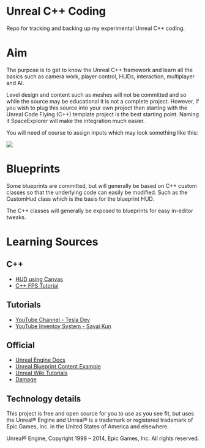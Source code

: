 Unreal C++ Coding
=================

Repo for tracking and backing up my experimental Unreal C++ coding.

# Aim

The purpose is to get to know the Unreal C++ framework and learn all the basics such as camera work, player control, HUDs, interaction, multiplayer and AI.

Level design and content such as meshes will not be committed and so while the source may be educational it is not a complete project. However, if you wish to plug this source into your own project then starting with the Unreal Code Flying (C++) template project is the best starting point. Naming it SpaceExplorer will make the integration much easier.

You will need of course to assign inputs which may look something like this:

![](http://i955.photobucket.com/albums/ae34/Bornich/SpaceExplorerInput_zpsc1672e10.png)

# Blueprints

Some blueprints are committed, but will generally be based on C++ custom classes so that the underlying code can easily be modified. Such as the CustomHud class which is the basis for the blueprint HUD.

The C++ classes will generally be exposed to blueprints for easy in-editor tweaks.

# Learning Sources

## C++

* [HUD using Canvas](https://wiki.unrealengine.com/HUD,_Canvas,_Code_Sample_of_800%2B_Lines,_Create_Buttons_%26_Draw_Materials)
* [C++ FPS Tutorial](https://wiki.unrealengine.com/First_Person_Shooter_C%2B%2B_Tutorial)

## Tutorials

* [YouTube Channel - Tesla Dev](https://www.youtube.com/channel/UC3QBWg9pMnaFF-q0qjXPDEg)
* [YouTube Inventoy System - Savai Kun](https://www.youtube.com/channel/UCLCVZLOs3tdcKYGjmXZWK2Q)

## Official

* [Unreal Engine Docs](https://docs.unrealengine.com)
* [Unreal Blueprint Content Example](https://docs.unrealengine.com/latest/INT/Resources/ContentExamples/Blueprints/index.html)
* [Unreal Wiki Tutorials](https://wiki.unrealengine.com/Category:Tutorials)
* [Damage](https://www.unrealengine.com/blog/damage-in-ue4)

Technology details
-----------------

This project is free and open source for you to use as you see fit, but uses the Unreal® Engine and Unreal® is a trademark or registered trademark of Epic Games, Inc. in the United States of America and elsewhere.

Unreal® Engine, Copyright 1998 – 2014, Epic Games, Inc. All rights reserved.
